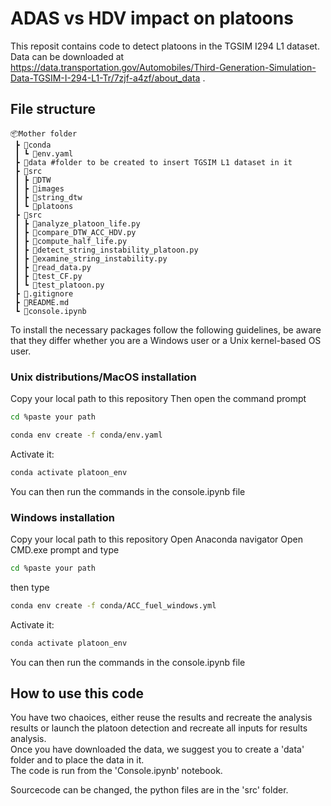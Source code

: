 # ADAS vs HDV impact on platoons
This reposit contains code to detect platoons in the TGSIM I294 L1 dataset. Data can be downloaded at https://data.transportation.gov/Automobiles/Third-Generation-Simulation-Data-TGSIM-I-294-L1-Tr/7zjf-a4zf/about_data . <br>


## File structure

```
📦Mother folder
 ┣ 📂conda
 ┃ ┗ 📜env.yaml
 ┣ 📂data #folder to be created to insert TGSIM L1 dataset in it
 ┣ 📂src
 ┃ ┣ 📂DTW
 ┃ ┣ 📂images
 ┃ ┣ 📂string_dtw
 ┃ ┗ 📂platoons
 ┣ 📂src
 ┃ ┣ 📜analyze_platoon_life.py
 ┃ ┣ 📜compare_DTW_ACC_HDV.py
 ┃ ┣ 📜compute_half_life.py
 ┃ ┣ 📜detect_string_instability_platoon.py
 ┃ ┣ 📜examine_string_instability.py
 ┃ ┣ 📜read_data.py
 ┃ ┣ 📜test_CF.py
 ┃ ┗ 📜test_platoon.py
 ┣ 📜.gitignore
 ┣ 📜README.md
 ┗ 📜console.ipynb
```


To install the necessary packages follow the following guidelines, be aware that they differ whether you are a Windows user or a Unix kernel-based OS user.

### Unix distributions/MacOS installation

Copy your local path to this repository
Then open the command prompt
````bash
cd %paste your path
````

````bash
conda env create -f conda/env.yaml
````

Activate it:
````bash
conda activate platoon_env
````

You can then run the commands in the console.ipynb file 

### Windows installation
Copy your local path to this repository
Open Anaconda navigator
Open CMD.exe prompt and type
````bash
cd %paste your path
````

then type 
````bash
conda env create -f conda/ACC_fuel_windows.yml
````

Activate it:
````bash
conda activate platoon_env
````

You can then run the commands in the console.ipynb file 

## How to use this code
You have two chaoices, either reuse the results and recreate the analysis results or launch the platoon detection and recreate all inputs for results analysis.<br>
Once you have downloaded the data, we suggest you to create a 'data' folder and to place the data in it.<br>
The code is run from the 'Console.ipynb' notebook.<br>

Sourcecode can be changed, the python files are in the 'src' folder.<br>


